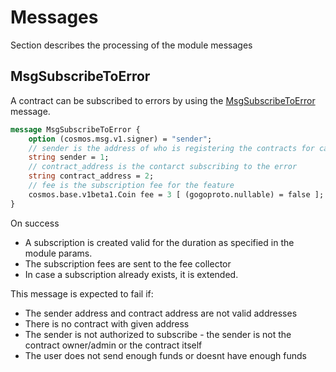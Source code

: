 # Messages

Section describes the processing of the module messages

## MsgSubscribeToError

A contract can be subscribed to errors by using the [MsgSubscribeToError](../../../proto/archway/cwerrors/v1/tx.proto) message.

```protobuf
message MsgSubscribeToError {
    option (cosmos.msg.v1.signer) = "sender";
    // sender is the address of who is registering the contracts for callback on error
    string sender = 1;
    // contract_address is the contarct subscribing to the error
    string contract_address = 2;
    // fee is the subscription fee for the feature
    cosmos.base.v1beta1.Coin fee = 3 [ (gogoproto.nullable) = false ];
}
```

On success
* A subscription is created valid for the duration as specified in the module params.
* The subscription fees are sent to the fee collector
* In case a subscription already exists, it is extended.

This message is expected to fail if:
* The sender address and contract address are not valid addresses
* There is no contract with given address
* The sender is not authorized to subscribe - the sender is not the contract owner/admin or the contract itself
* The user does not send enough funds or doesnt have enough funds